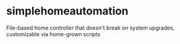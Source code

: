 # simplehomeautomation
File-based home controller that doesn't break on system upgrades, customizable via home-grown scripts
